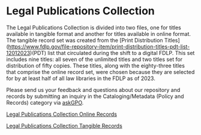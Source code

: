 
# Legal Publications Collection

The Legal Publications Collection is divided into two files, one for titles available in tangible format and another for titles available in online format. The tangible record set was created from the [Print Distribution Titles] (https://www.fdlp.gov/file-repository-item/print-distribution-titles-pdt-list-12012023)(PDT) list that circulated during the shift to a digital FDLP. This set includes nine titles: all seven of the unlimited titles and two titles set for distribution of fifty copies. These titles, along with the eighty-three titles that comprise the online record set, were chosen because they are selected for by at least half of all law libraries in the FDLP as of 2023. 

Please send us your feedback and questions about our repository and records by submitting an inquiry in the Cataloging/Metadata (Policy and Records) category via [askGPO](https://ask.gpo.gov/s/).
	

[Legal Publications Collection Online Records](Legal_Publication_Collection/legal_publications_online_collection.md)

[Legal Publications Collection Tangible Records](Legal_Publication_Collection/legal_publications_tangible_collection.md)
